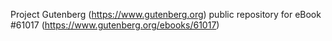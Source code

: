 Project Gutenberg (https://www.gutenberg.org) public repository for eBook #61017 (https://www.gutenberg.org/ebooks/61017)
